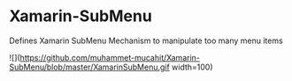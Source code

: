 # Xamarin-SubMenu
Defines Xamarin SubMenu Mechanism to manipulate too many menu items

![](https://github.com/muhammet-mucahit/Xamarin-SubMenu/blob/master/XamarinSubMenu.gif width=100)
